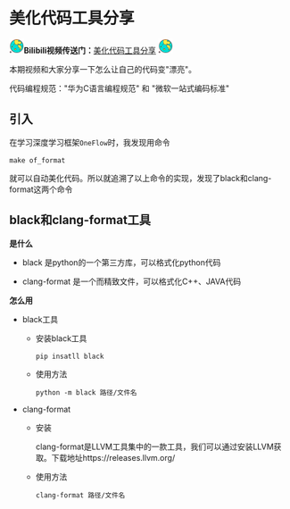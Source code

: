 # 美化代码工具分享



<img src="image/ball.png" style="zoom:13%;" align="left" />**Bilibili视频传送门：**[美化代码工具分享](https://www.bilibili.com/video/BV1iQ4y1X7xs?share_source=copy_web)  <img src="image/ball.png" style="zoom:13%;"/>



本期视频和大家分享一下怎么让自己的代码变"漂亮"。

代码编程规范："华为C语言编程规范" 和 "微软一站式编码标准"



## 引入

在学习深度学习框架`OneFlow`时，我发现用命令

```
make of_format
```

就可以自动美化代码。所以就追溯了以上命令的实现，发现了black和clang-format这两个命令

## black和clang-format工具

**是什么**

* black 是python的一个第三方库，可以格式化python代码

* clang-format 是一个而精致文件，可以格式化C++、JAVA代码

**怎么用**

* black工具

  * 安装black工具

    ```
    pip insatll black
    ```

  * 使用方法

    ```
    python -m black 路径/文件名
    ```

    

* clang-format

  * 安装

    clang-format是LLVM工具集中的一款工具，我们可以通过安装LLVM获取。下载地址https://releases.llvm.org/

  * 使用方法

    ```
    clang-format 路径/文件名
    ```

    